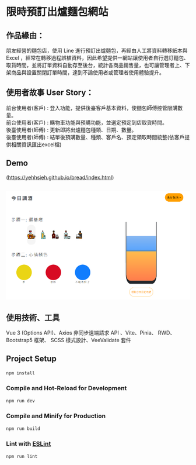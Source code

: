 # 限時預訂出爐麵包網站

## 作品緣由：

朋友經營的麵包店，使用 Line 進行預訂出爐麵包，再經由人工將資料轉移紙本與 Excel ，經常在轉移過程誤植資料，因此希望提供一網站讓使用者自行選訂麵包、取貨時間，並將訂單資料自動存至後台，統計各商品銷售量，也可讓管理者上、下架商品與設置關閉訂單時間，達到不論使用者或管理者使用體驗提升。

## 使用者故事 User Story：

前台使用者(客戶) : 登入功能，提供後臺客戶基本資料，使麵包師傅控管限購數量。  
前台使用者(客戶) : 購物車功能與預購功能，並選定預定到店取貨時間。  
後臺使用者(師傅) : 更新即將出爐麵包種類、日期、數量。  
後臺使用者(師傅) : 結單後預購數量、種類、客戶名、預定領取時間統整(依客戶提供相關資訊匯出excel檔)  

## Demo

(https://yehhsieh.github.io/bread/index.html)

##
![圖片參考名稱](https://github.com/yehHsieh/VueSideProject/blob/main/src/assets/img/VueProject.png "Logo")

## 使用技術、工具
Vue 3 (Options API)、Axios 非同步遠端請求 API 、Vite、Pinia、 RWD、Bootstrap5 框架、 SCSS 樣式設計、VeeValidate 套件

## Project Setup

```sh
npm install
```

### Compile and Hot-Reload for Development

```sh
npm run dev
```

### Compile and Minify for Production

```sh
npm run build
```

### Lint with [ESLint](https://eslint.org/)

```sh
npm run lint
```
